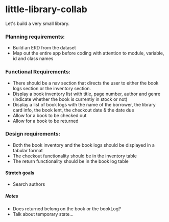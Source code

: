 # little-library-collab

Let's build a very small library.

### Planning requirements:

- Build an ERD from the dataset
- Map out the entire app before coding with attention to module, variable, id and class names

### Functional Requirements:

- There should be a nav section that directs the user to either the book logs section or the inventory section.
- Display a book inventory list with title, page number, author and genre (indicate whether the book is currently in stock or not)
- Display a list of book logs with the name of the borrower, the library card info, the book lent, the checkout date & the date due
- Allow for a book to be checked out
- Allow for a book to be returned

### Design requirements:

- Both the book inventory and the book logs should be displayed in a tabular format
- The checkout functionality should be in the inventory table
- The return functionality should be in the book log table

#### Stretch goals

- Search authors

##### Notes

- Does returned belong on the book or the bookLog?
- Talk about temporary state...
